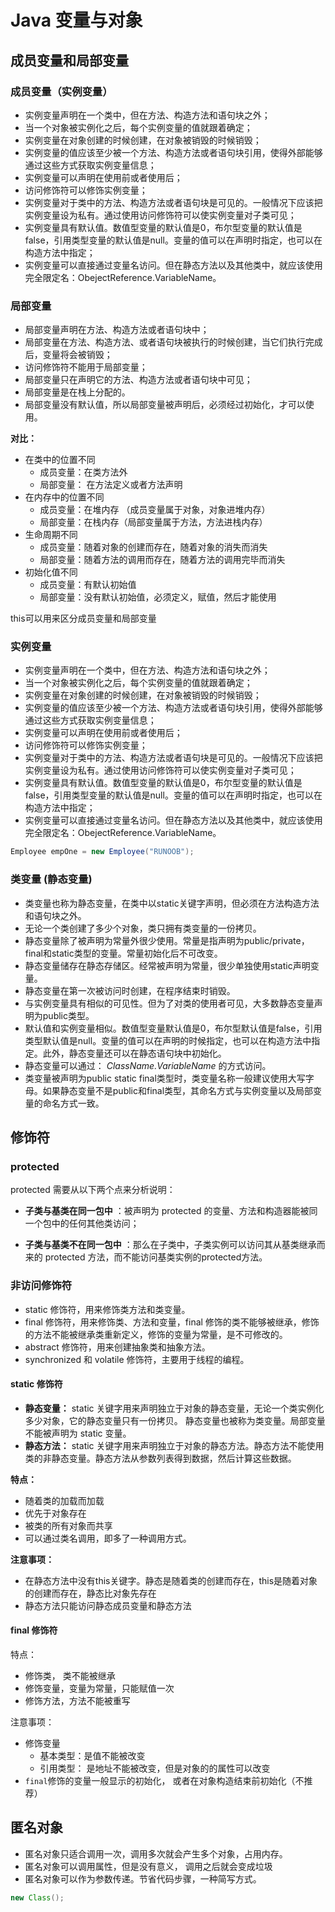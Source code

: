 # Java 变量与对象

## 成员变量和局部变量

### 成员变量（实例变量）
* 实例变量声明在一个类中，但在方法、构造方法和语句块之外；
* 当一个对象被实例化之后，每个实例变量的值就跟着确定；
* 实例变量在对象创建的时候创建，在对象被销毁的时候销毁；
* 实例变量的值应该至少被一个方法、构造方法或者语句块引用，使得外部能够通过这些方式获取实例变量信息；
* 实例变量可以声明在使用前或者使用后；
* 访问修饰符可以修饰实例变量；
* 实例变量对于类中的方法、构造方法或者语句块是可见的。一般情况下应该把实例变量设为私有。通过使用访问修饰符可以使实例变量对子类可见；
* 实例变量具有默认值。数值型变量的默认值是0，布尔型变量的默认值是false，引用类型变量的默认值是null。变量的值可以在声明时指定，也可以在构造方法中指定；
* 实例变量可以直接通过变量名访问。但在静态方法以及其他类中，就应该使用完全限定名：ObejectReference.VariableName。


### 局部变量

* 局部变量声明在方法、构造方法或者语句块中；
* 局部变量在方法、构造方法、或者语句块被执行的时候创建，当它们执行完成后，变量将会被销毁；
* 访问修饰符不能用于局部变量；
* 局部变量只在声明它的方法、构造方法或者语句块中可见；
* 局部变量是在栈上分配的。
* 局部变量没有默认值，所以局部变量被声明后，必须经过初始化，才可以使用。

**对比：**
* 在类中的位置不同
  * 成员变量：在类方法外
  * 局部变量： 在方法定义或者方法声明
* 在内存中的位置不同
  * 成员变量：在堆内存 （成员变量属于对象，对象进堆内存）
  * 局部变量：在栈内存（局部变量属于方法，方法进栈内存）
* 生命周期不同
  * 成员变量：随着对象的创建而存在，随着对象的消失而消失
  * 局部变量：随着方法的调用而存在，随着方法的调用完毕而消失
* 初始化值不同
  * 成员变量：有默认初始值
  * 局部变量：没有默认初始值，必须定义，赋值，然后才能使用

this可以用来区分成员变量和局部变量


### 实例变量
* 实例变量声明在一个类中，但在方法、构造方法和语句块之外；
* 当一个对象被实例化之后，每个实例变量的值就跟着确定；
* 实例变量在对象创建的时候创建，在对象被销毁的时候销毁；
* 实例变量的值应该至少被一个方法、构造方法或者语句块引用，使得外部能够通过这些方式获取实例变量信息；
* 实例变量可以声明在使用前或者使用后；
* 访问修饰符可以修饰实例变量；
* 实例变量对于类中的方法、构造方法或者语句块是可见的。一般情况下应该把实例变量设为私有。通过使用访问修饰符可以使实例变量对子类可见；
* 实例变量具有默认值。数值型变量的默认值是0，布尔型变量的默认值是false，引用类型变量的默认值是null。变量的值可以在声明时指定，也可以在构造方法中指定；
* 实例变量可以直接通过变量名访问。但在静态方法以及其他类中，就应该使用完全限定名：ObejectReference.VariableName。

```java
Employee empOne = new Employee("RUNOOB");
```

### 类变量 (静态变量)
* 类变量也称为静态变量，在类中以static关键字声明，但必须在方法构造方法和语句块之外。
* 无论一个类创建了多少个对象，类只拥有类变量的一份拷贝。
* 静态变量除了被声明为常量外很少使用。常量是指声明为public/private，final和static类型的变量。常量初始化后不可改变。
* 静态变量储存在静态存储区。经常被声明为常量，很少单独使用static声明变量。
* 静态变量在第一次被访问时创建，在程序结束时销毁。
* 与实例变量具有相似的可见性。但为了对类的使用者可见，大多数静态变量声明为public类型。
* 默认值和实例变量相似。数值型变量默认值是0，布尔型默认值是false，引用类型默认值是null。变量的值可以在声明的时候指定，也可以在构造方法中指定。此外，静态变量还可以在静态语句块中初始化。
* 静态变量可以通过： *ClassName.VariableName* 的方式访问。
* 类变量被声明为public static final类型时，类变量名称一般建议使用大写字母。如果静态变量不是public和final类型，其命名方式与实例变量以及局部变量的命名方式一致。

## 修饰符

### protected
protected 需要从以下两个点来分析说明：
* **子类与基类在同一包中** ：被声明为 protected 的变量、方法和构造器能被同一个包中的任何其他类访问；

* **子类与基类不在同一包中** ：那么在子类中，子类实例可以访问其从基类继承而来的 protected 方法，而不能访问基类实例的protected方法。

### 非访问修饰符

* static 修饰符，用来修饰类方法和类变量。
* final 修饰符，用来修饰类、方法和变量，final 修饰的类不能够被继承，修饰的方法不能被继承类重新定义，修饰的变量为常量，是不可修改的。
* abstract 修饰符，用来创建抽象类和抽象方法。
* synchronized 和 volatile 修饰符，主要用于线程的编程。

#### static 修饰符
* **静态变量：**
  static 关键字用来声明独立于对象的静态变量，无论一个类实例化多少对象，它的静态变量只有一份拷贝。 静态变量也被称为类变量。局部变量不能被声明为 static 变量。
* **静态方法：**
  static 关键字用来声明独立于对象的静态方法。静态方法不能使用类的非静态变量。静态方法从参数列表得到数据，然后计算这些数据。

**特点：**
* 随着类的加载而加载
* 优先于对象存在
* 被类的所有对象而共享
* 可以通过类名调用，即多了一种调用方式。

**注意事项：**
* 在静态方法中没有this关键字。静态是随着类的创建而存在，this是随着对象的创建而存在，静态比对象先存在
* 静态方法只能访问静态成员变量和静态方法


#### final 修饰符

特点：
* 修饰类， 类不能被继承
* 修饰变量，变量为常量，只能赋值一次
* 修饰方法，方法不能被重写

注意事项：
* 修饰变量
  * 基本类型：是值不能被改变
  * 引用类型： 是地址不能被改变，但是对象的的属性可以改变
* `final`修饰的变量一般显示的初始化， 或者在对象构造结束前初始化（不推荐）


## 匿名对象
- 匿名对象只适合调用一次，调用多次就会产生多个对象，占用内存。
- 匿名对象可以调用属性，但是没有意义， 调用之后就会变成垃圾
- 匿名对象可以作为参数传递。节省代码步骤，一种简写方式。
```java
new Class();
```

